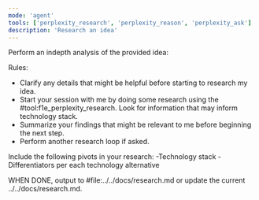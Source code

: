```yaml
---
mode: 'agent'
tools: ['perplexity_research', 'perplexity_reason', 'perplexity_ask']
description: 'Research an idea'
---
```


Perform an indepth analysis of the provided idea:

Rules:
- Clarify any details that might be helpful before starting to research my idea.
- Start your session with me by doing some research using the #tool:f1e_perplexity_research. Look for information that may inform technology stack.
- Summarize your findings that might be relevant to me before beginning the next step.
- Perform another research loop if asked.

Include the following pivots in your research:
-Technology stack
-Differentiators per each technology alternative

WHEN DONE, output to #file:../../docs/research.md or update the current ../../docs/research.md.